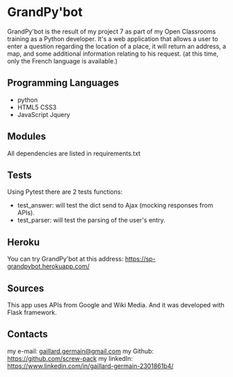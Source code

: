# GrandPy'bot
GrandPy'bot is the result of my project 7 as part of my Open Classrooms training as a Python developer.
It's a web application that allows a user to enter a question regarding the location of a place, it will return an address, a map, and some additional information relating to his request. (at this time, only the French language is available.)
## Programming Languages
- python
- HTML5 CSS3
- JavaScript Jquery
## Modules
All dependencies are listed in requirements.txt
## Tests
Using Pytest
there are 2 tests functions:
- test_answer: will test the dict send to Ajax (mocking responses from APIs).
- test_parser: will test the parsing of the user's entry.
## Heroku
You can try GrandPy'bot at this address: https://sp-grandpybot.herokuapp.com/
## Sources
This app uses APIs from Google and Wiki Media.
And it was developed with Flask framework.
## Contacts
my e-mail: gaillard.germain@gmail.com
my Github: https://github.com/screw-pack
my linkedIn: https://www.linkedin.com/in/gaillard-germain-2301861b4/
